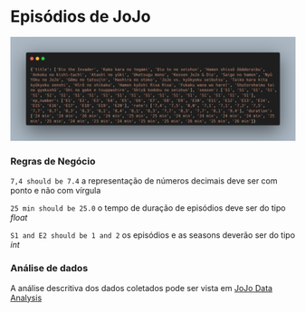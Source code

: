 # Episódios de JoJo

![](carbon.png)

### Regras de Negócio

`7,4 should be 7.4` a representação de números decimais deve ser com ponto e não com vírgula

`25 min should be 25.0` o tempo de duração de episódios deve ser do tipo *float*

`S1 and E2 should be 1 and 2` os episódios e as seasons deverão ser do tipo *int*

### Análise de dados

A análise descritiva dos dados coletados pode ser vista em [JoJo Data Analysis](https://github.com/raphaelramosds/jojo-anime/blob/main/JoJo%20Episodes%20Analysis.ipynb)
